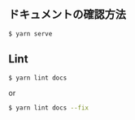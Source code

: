 ## ドキュメントの確認方法

```sh
$ yarn serve
```

## Lint

```sh
$ yarn lint docs
```

or 

```sh
$ yarn lint docs --fix
```
